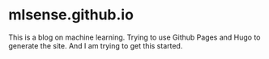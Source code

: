 # mlsense.github.io
This is a blog on machine learning. Trying to use Github Pages and Hugo to generate the site. 
And I am trying to get this started.
